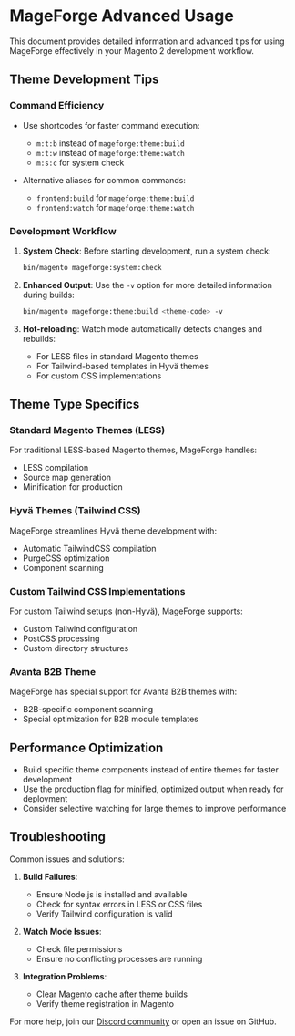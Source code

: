 # MageForge Advanced Usage

This document provides detailed information and advanced tips for using MageForge effectively in your Magento 2 development workflow.

## Theme Development Tips

### Command Efficiency

- Use shortcodes for faster command execution:
  - `m:t:b` instead of `mageforge:theme:build`
  - `m:t:w` instead of `mageforge:theme:watch`
  - `m:s:c` for system check

- Alternative aliases for common commands:
  - `frontend:build` for `mageforge:theme:build`
  - `frontend:watch` for `mageforge:theme:watch`

### Development Workflow

1. **System Check**: Before starting development, run a system check:
   ```bash
   bin/magento mageforge:system:check
   ```

2. **Enhanced Output**: Use the `-v` option for more detailed information during builds:
   ```bash
   bin/magento mageforge:theme:build <theme-code> -v
   ```

3. **Hot-reloading**: Watch mode automatically detects changes and rebuilds:
   - For LESS files in standard Magento themes
   - For Tailwind-based templates in Hyvä themes
   - For custom CSS implementations

## Theme Type Specifics

### Standard Magento Themes (LESS)

For traditional LESS-based Magento themes, MageForge handles:
- LESS compilation
- Source map generation
- Minification for production

### Hyvä Themes (Tailwind CSS)

MageForge streamlines Hyvä theme development with:
- Automatic TailwindCSS compilation
- PurgeCSS optimization
- Component scanning

### Custom Tailwind CSS Implementations

For custom Tailwind setups (non-Hyvä), MageForge supports:
- Custom Tailwind configuration
- PostCSS processing
- Custom directory structures

### Avanta B2B Theme

MageForge has special support for Avanta B2B themes with:
- B2B-specific component scanning
- Special optimization for B2B module templates

## Performance Optimization

- Build specific theme components instead of entire themes for faster development
- Use the production flag for minified, optimized output when ready for deployment
- Consider selective watching for large themes to improve performance

## Troubleshooting

Common issues and solutions:

1. **Build Failures**:
   - Ensure Node.js is installed and available
   - Check for syntax errors in LESS or CSS files
   - Verify Tailwind configuration is valid

2. **Watch Mode Issues**:
   - Check file permissions
   - Ensure no conflicting processes are running

3. **Integration Problems**:
   - Clear Magento cache after theme builds
   - Verify theme registration in Magento

For more help, join our [Discord community](https://discord.gg/H5CjMXQQHn) or open an issue on GitHub.
